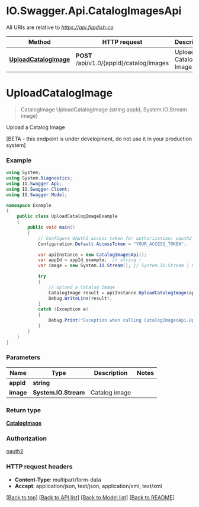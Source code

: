 # IO.Swagger.Api.CatalogImagesApi

All URIs are relative to *https://api.flipdish.co*

Method | HTTP request | Description
------------- | ------------- | -------------
[**UploadCatalogImage**](CatalogImagesApi.md#uploadcatalogimage) | **POST** /api/v1.0/{appId}/catalog/images | Upload a Catalog Image


<a name="uploadcatalogimage"></a>
# **UploadCatalogImage**
> CatalogImage UploadCatalogImage (string appId, System.IO.Stream image)

Upload a Catalog Image

[BETA - this endpoint is under development, do not use it in your production system]

### Example
```csharp
using System;
using System.Diagnostics;
using IO.Swagger.Api;
using IO.Swagger.Client;
using IO.Swagger.Model;

namespace Example
{
    public class UploadCatalogImageExample
    {
        public void main()
        {
            // Configure OAuth2 access token for authorization: oauth2
            Configuration.Default.AccessToken = "YOUR_ACCESS_TOKEN";

            var apiInstance = new CatalogImagesApi();
            var appId = appId_example;  // string | 
            var image = new System.IO.Stream(); // System.IO.Stream | Catalog image

            try
            {
                // Upload a Catalog Image
                CatalogImage result = apiInstance.UploadCatalogImage(appId, image);
                Debug.WriteLine(result);
            }
            catch (Exception e)
            {
                Debug.Print("Exception when calling CatalogImagesApi.UploadCatalogImage: " + e.Message );
            }
        }
    }
}
```

### Parameters

Name | Type | Description  | Notes
------------- | ------------- | ------------- | -------------
 **appId** | **string**|  | 
 **image** | **System.IO.Stream**| Catalog image | 

### Return type

[**CatalogImage**](CatalogImage.md)

### Authorization

[oauth2](../README.md#oauth2)

### HTTP request headers

 - **Content-Type**: multipart/form-data
 - **Accept**: application/json, text/json, application/xml, text/xml

[[Back to top]](#) [[Back to API list]](../README.md#documentation-for-api-endpoints) [[Back to Model list]](../README.md#documentation-for-models) [[Back to README]](../README.md)

